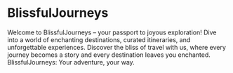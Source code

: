 # BlissfulJourneys

Welcome to BlissfulJourneys – your passport to joyous exploration! Dive into a world of enchanting destinations, curated itineraries, and unforgettable experiences. Discover the bliss of travel with us, where every journey becomes a story and every destination leaves you enchanted. BlissfulJourneys: Your adventure, your way.
